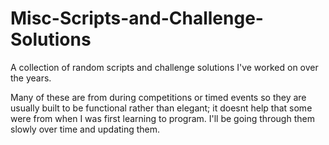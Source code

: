 # Misc-Scripts-and-Challenge-Solutions

A collection of random scripts and challenge solutions I've worked on over the years.

Many of these are from during competitions or timed events so they are usually built to be functional rather than elegant; it doesnt help that some were from when I was first learning to program. I'll be going through them slowly over time and updating them.